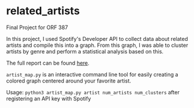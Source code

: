 # related_artists
Final Project for ORF 387

In this project, I used Spotify's Developer API to collect data about related artists and compile this into a graph. From this graph, I was able to cluster artists by genre and perform a statistical analysis based on this.

The full report can be found [here](https://docs.google.com/document/d/1izYrKyQ_wUiDEfP8LEetdQ5JUNTXYZZdE4fn15mWZnk/edit?usp=sharing).

```artist_map.py``` is an interactive command line tool for easily creating a colored graph centered around your favorite artist.

Usage:
```python3 artist_map.py artist num_artists num_clusters```
after registering an API key with Spotify
